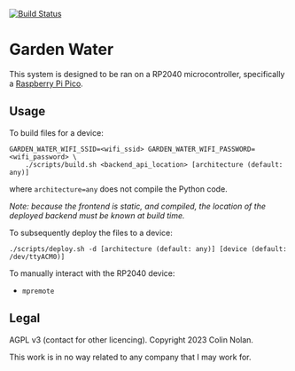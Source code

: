 [![Build Status](https://ci.colinnolan.uk/api/badges/colin-nolan/garden-watering/status.svg)](https://ci.colinnolan.uk/colin-nolan/garden-watering)

# Garden Water

This system is designed to be ran on a RP2040 microcontroller, specifically a [Raspberry Pi Pico](https://www.raspberrypi.com/products/raspberry-pi-pico/).


## Usage
To build files for a device:
```text
GARDEN_WATER_WIFI_SSID=<wifi_ssid> GARDEN_WATER_WIFI_PASSWORD=<wifi_password> \
    ./scripts/build.sh <backend_api_location> [architecture (default: any)]
```
where `architecture=any` does not compile the Python code.

_Note: because the frontend is static, and compiled, the location of the deployed backend must be known at build time._

To subsequently deploy the files to a device:
```shell
./scripts/deploy.sh -d [architecture (default: any)] [device (default: /dev/ttyACM0)]
```

To manually interact with the RP2040 device:
- `mpremote`

## Legal

AGPL v3 (contact for other licencing). Copyright 2023 Colin Nolan.

This work is in no way related to any company that I may work for.